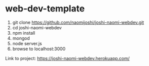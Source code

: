 # web-dev-template

1. git clone https://github.com/naomijoshi/joshi-naomi-webdev.git
1. cd joshi-naomi-webdev
1. npm install
1. mongod
1. node server.js
1. browse to localhost:3000


Link to project: https://joshi-naomi-webdev.herokuapp.com/
